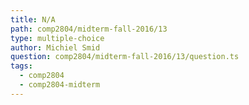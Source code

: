 ```yaml
---
title: N/A
path: comp2804/midterm-fall-2016/13
type: multiple-choice
author: Michiel Smid
question: comp2804/midterm-fall-2016/13/question.ts
tags:
  - comp2804
  - comp2804-midterm
---
```

